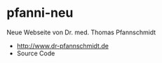 # pfanni-neu
Neue Webseite von Dr. med. Thomas Pfannschmidt
- http://www.dr-pfannschmidt.de
- Source Code
